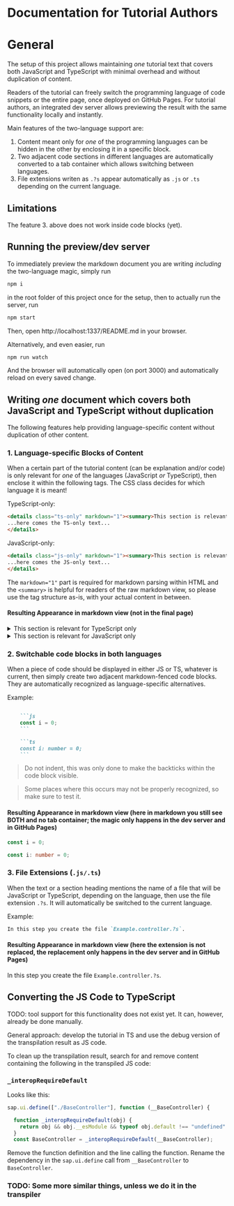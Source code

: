 # Documentation for Tutorial Authors

# General

The setup of this project allows maintaining *one* tutorial text that covers both JavaScript and TypeScript with minimal overhead and without duplication of content.

Readers of the tutorial can freely switch the programming language of code snippets or the entire page, once deployed on GitHub Pages. For tutorial authors, an integrated dev server allows previewing the result with the same functionality locally and instantly.

Main features of the two-language support are:
1. Content meant only for *one* of the programming languages can be hidden in the other by enclosing it in a specific block.
2. Two adjacent code sections in different languages are automatically converted to a tab container which allows switching between languages.
3. File extensions writen as `.?s` appear automatically as `.js` or `.ts` depending on the current language.

## Limitations

The feature 3. above does not work inside code blocks (yet).


## Running the preview/dev server

To immediately preview the markdown document you are writing *including* the two-language magic, simply run

```sh
npm i
```

in the root folder of this project once for the setup, then to actually run the server, run

```sh
npm start
```

Then, open http://localhost:1337/README.md in your browser.

Alternatively, and even easier, run 

```sh
npm run watch
```

And the browser will automatically open (on port 3000) and automatically reload on every saved change.


## Writing *one* document which covers both JavaScript and TypeScript without duplication

The following features help providing language-specific content without duplication of other content. 

### 1. Language-specific Blocks of Content

When a certain part of the tutorial content (can be explanation and/or code) is only relevant for *one* of the languages (JavaScript *or* TypeScript), then enclose it within the following tags. The CSS class decides for which language it is meant!

TypeScript-only:

```html
<details class="ts-only" markdown="1"><summary>This section is relevant for TypeScript only</summary>
...here comes the TS-only text...
</details>
```

JavaScript-only:

```html
<details class="js-only" markdown="1"><summary>This section is relevant for JavaScript only</summary>
...here comes the JS-only text...
</details>
```

The `markdown="1"` part is required for markdown parsing within HTML and the `<summary>` is helpful for readers of the raw markdown view, so please use the tag structure as-is, with your actual content in between.

#### Resulting Appearance<span class="hidden"> in markdown view (not in the final page)</span>

<details class="ts-only" markdown="1"><summary>This section is relevant for TypeScript only</summary>
...here comes the TS-only text...
</details>

<details class="js-only" markdown="1"><summary>This section is relevant for JavaScript only</summary>
...here comes the JS-only text...
</details>


### 2. Switchable code blocks in both languages

When a piece of code should be displayed in either JS or TS, whatever is current, then simply create two adjacent markdown-fenced code blocks. They are automatically recognized as language-specific alternatives.

Example:
```md

    ```js
    const i = 0;
    ```

    ```ts
    const i: number = 0;
    ```
```
> Do not indent, this was only done to make the backticks within the code block visible.

> Some places where this occurs may not be properly recognized, so make sure to test it.

#### Resulting Appearance<span class="hidden"> in markdown view (here in markdown you still see BOTH and no tab container; the magic only happens in the dev server and in GitHub Pages)</span>

```js
const i = 0;
```

```ts
const i: number = 0;
```

### 3. File Extensions (`.js/.ts`)

When the text or a section heading mentions the name of a file that will be JavaScript or TypeScript, depending on the language, then use the file extension `.?s`. It will automatically be switched to the current language.

Example:
```md
In this step you create the file `Example.controller.?s`.
```


#### Resulting Appearance<span class="hidden"> in markdown view (here the extension is not replaced, the replacement only happens in the dev server and in GitHub Pages)</span>

In this step you create the file `Example.controller.?s`.




## Converting the JS Code to TypeScript

TODO: tool support for this functionality does not exist yet. It can, however, already be done manually.

General approach: develop the tutorial in TS and use the debug version of the transpilation result as JS code.

To clean up the transpilation result, search for and remove content containing the following in the transpiled JS code:

### `_interopRequireDefault`

Looks like this:

```js
sap.ui.define(["./BaseController"], function (__BaseController) {

  function _interopRequireDefault(obj) {
    return obj && obj.__esModule && typeof obj.default !== "undefined" ? obj.default : obj;
  }
  const BaseController = _interopRequireDefault(__BaseController);
```

Remove the function definition and the line calling the function. Rename the dependency in the `sap.ui.define` call from `__BaseController` to `BaseController`.


### TODO: Some more similar things, unless we do it in the transpiler
